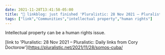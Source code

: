 ```yaml
---
date: 2021-11-28T13:41:58-05:00
title: "🔗 linkblog: just finished 'Pluralistic: 28 Nov 2021 – Pluralistic: Daily links from Cory Doctorow'"
tags: ["link","Communities","intellectual property","human rights"]
---
```

Intellectual property can be a human rights issue.
 
[link to 'Pluralistic: 28 Nov 2021 – Pluralistic: Daily links from Cory Doctorow'](https://pluralistic.net/2021/11/28/somos-cuba/
